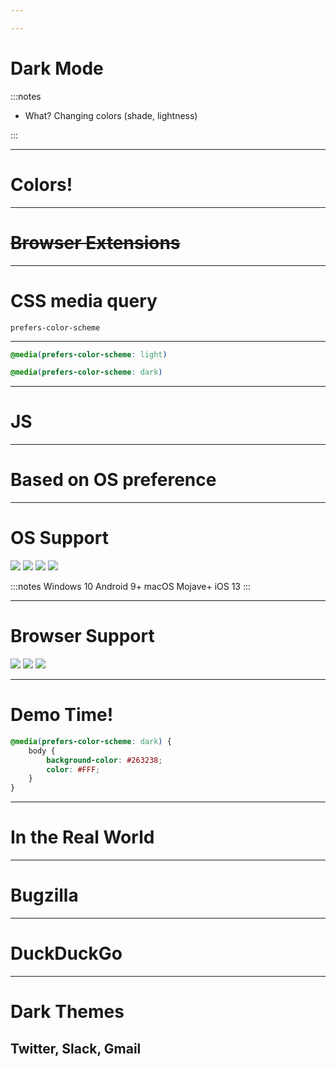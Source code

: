 ```yaml
---

---
```


<h1>
<span class="dark">Dark</span>
Mode
</h1>

:::notes
- What? Changing colors (shade, lightness)

:::

---

# Colors!

---

# ~~Browser Extensions~~

---

# CSS media query
`prefers-color-scheme`

---

```css
@media(prefers-color-scheme: light)
```

```css
@media(prefers-color-scheme: dark)
```

---

# JS

---

# Based on OS preference

---

# OS Support

<div class="logos">
<img src="./assets/linux.svg">
<img src="./assets/win10.svg">
<img src="./assets/android.svg">
<img src="./assets/apple.svg">
</div>

:::notes
Windows 10
Android 9+
macOS Mojave+
iOS 13
:::


---

# Browser Support

<div class="logos">
<img src="./assets/chrome.svg">
<img src="./assets/firefox.svg">
<img src="./assets/safari.svg">
</div>

---

# Demo Time!

```css
@media(prefers-color-scheme: dark) {
	body {
		background-color: #263238;
		color: #FFF;
	}
}
```

---

# In the Real World

---

# Bugzilla

---

# DuckDuckGo

---

# Dark Themes
## Twitter, Slack, Gmail
